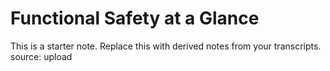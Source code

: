# Functional Safety at a Glance

This is a starter note. Replace this with derived notes from your transcripts.
source: upload
